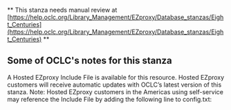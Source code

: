 ** This stanza needs manual review at [https://help.oclc.org/Library_Management/EZproxy/Database_stanzas/Eight_Centuries](https://help.oclc.org/Library_Management/EZproxy/Database_stanzas/Eight_Centuries) **

## Some of OCLC's notes for this stanza

A Hosted EZproxy Include File is available for this resource. Hosted EZproxy customers will receive automatic updates with OCLC&rsquo;s latest version of this stanza. Note: Hosted EZproxy customers in the Americas using self-service may reference the Include File by adding the following line to config.txt:

&nbsp;
